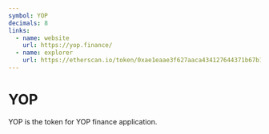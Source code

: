 ```yaml
---
symbol: YOP
decimals: 8
links:
  - name: website
    url: https://yop.finance/
  - name: explorer
    url: https://etherscan.io/token/0xae1eaae3f627aaca434127644371b67b18444051
---
```


# YOP

YOP is the token for YOP finance application.

